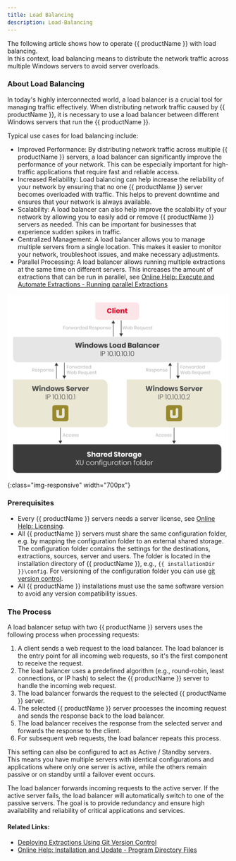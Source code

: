 ```yaml
---
title: Load Balancing
description: Load-Balancing
---
```


The following article shows how to operate {{ productName }} with load balancing.<br>
In this context, load balancing means to distribute the network traffic across multiple Windows servers to avoid server overloads. 

### About Load Balancing

In today's highly interconnected world, a load balancer is a crucial tool for managing traffic effectively. 
When distributing network traffic caused by {{ productName }}, it is necessary to use a load balancer between different Windows servers that run the {{ productName }}.

Typical use cases for load balancing include:
- Improved Performance: By distributing network traffic across multiple {{ productName }} servers, a load balancer can significantly improve the performance of your network. 
This can be especially important for high-traffic applications that require fast and reliable access.
- Increased Reliability: Load balancing can help increase the reliability of your network by ensuring that no one {{ productName }} server becomes overloaded with traffic. 
This helps to prevent downtime and ensures that your network is always available.
- Scalability: A load balancer can also help improve the scalability of your network by allowing you to easily add or remove {{ productName }} servers as needed. 
This can be important for businesses that experience sudden spikes in traffic.
- Centralized Management: A load balancer allows you to manage multiple servers from a single location. 
This makes it easier to monitor your network, troubleshoot issues, and make necessary adjustments.
- Parallel Processing: A load balancer allows running multiple extractions at the same time on different servers. 
This increases the amount of extractions that can be run in parallel, see [Online Help: Execute and Automate Extractions - Running parallel Extractions](https://help.theobald-software.com/en/xtract-universal/execute-and-automate-extractions#running-parallel-extractions)

![Load-Balancer](../assets/images/xu/articles/load-balancer.png){:class="img-responsive" width="700px"}

### Prerequisites

- Every {{ productName }} servers needs a server license, see [Online Help: Licensing](https://help.theobald-software.com/en/xtract-universal/introduction/license).
- All {{ productName }} servers must share the same configuration folder, e.g. by mapping the configuration folder to an external shared storage. 
The configuration folder contains the settings for the destinations, extractions, sources, server and users.
The folder is located in the installation directory of {{ productName }}, e.g., `{{ installationDir }}\config`.
For versioning of the configuration folder you can use [git version control](https://kb.theobald-software.com/xtract-universal/deploying-extractions-using-Git-version-control).
- All {{ productName }} installations must use the same software version to avoid any version compatibility issues.

### The Process

A load balancer setup with two {{ productName }} servers uses the following process when processing requests:
<!--- Sending a request to a load balancer setup with two {{ productName }} servers triggers the following process: -->

1. A client sends a web request to the load balancer. The load balancer is the entry point for all incoming web requests, so it's the first component to receive the request.
2. The load balancer uses a predefined algorithm (e.g., round-robin, least connections, or IP hash) to select the {{ productName }} server to handle the incoming web request.
3. The load balancer forwards the request to the selected {{ productName }} server.
4. The selected {{ productName }} server processes the incoming request and sends the response back to the load balancer.
5. The load balancer receives the response from the selected server and forwards the response to the client.
6. For subsequent web requests, the load balancer repeats this process.


This setting can also be configured to act as Active / Standby servers. <br>
This means you have multiple servers with identical configurations and applications where only one server is active, while the others remain passive or on standby until a failover event occurs.

The load balancer forwards incoming requests to the active server. If the active server fails, the load balancer will automatically switch to one of the passive servers.
The goal is to provide redundancy and ensure high availability and reliability of critical applications and services.

#### Related Links:
- [Deploying Extractions Using Git Version Control](https://kb.theobald-software.com/xtract-universal/deploying-extractions-using-Git-version-control)
- [Online Help: Installation and Update - Program Directory Files](https://help.theobald-software.com/en/xtract-universal/introduction/installation-and-update#program-directory-files)
